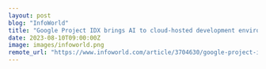 ```yaml
---
layout: post
blog: "InfoWorld"
title: "Google Project IDX brings AI to cloud-hosted development environments"
date: 2023-08-10T09:00:00Z
image: images/infoworld.png
remote_url: "https://www.infoworld.com/article/3704630/google-project-idx-brings-ai-to-cloud-hosted-development-environments.html#tk.rss_applicationdevelopment"
---
```

